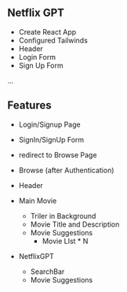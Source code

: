 ## Netflix GPT

- Create React App 
- Configured Tailwinds
- Header
- Login Form 
- Sign Up Form



...
## Features
- Login/Signup Page
 - SignIn/SignUp Form 
 - redirect to Browse Page

- Browse (after Authentication)
 - Header
 - Main Movie
   - Triler in Background
   - Movie Title and Description
   - Movie Suggestions
     - Movie LIst  * N

- NetflixGPT
  - SearchBar
  - Movie Suggestions